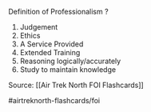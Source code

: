 Definition of Professionalism
?
1. Judgement
2. Ethics
3. A Service Provided
4. Extended Training
5. Reasoning logically/accurately
6. Study to maintain knowledge
<!--SR:!2022-10-04,1,230-->


Source: [[Air Trek North FOI Flashcards]]

#airtreknorth-flashcards/foi